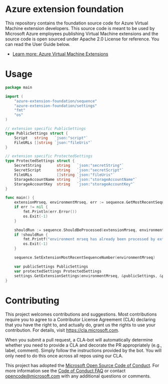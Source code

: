 # Azure extension foundation
This repository contains the foundation source code for Azure Virtual Machine extension developers.
This source code is meant to be used by Microsoft Azure employees publishing Virtual Machine extensions and the source code is open sourced under Apache 2.0 License for reference. You can read the User Guide below.

* [Learn more: Azure Virtual Machine Extensions](https://azure.microsoft.com/en-us/documentation/articles/virtual-machines-extensions-features/)

# Usage

```go
package main

import (
	"azure-extension-foundation/sequence"
	"azure-extension-foundation/settings"
	"fmt"
	"os"
)

// extension specific PublicSettings
type PublicSettings struct {
	Script   string   `json:"script"`
	FileURLs []string `json:"fileUris"`
}

// extension specific ProtectedSettings
type ProtectedSettings struct {
	SecretString       string   `json:"secretString"`
	SecretScript       string   `json:"secretScript"`
	FileURLs           []string `json:"fileUris"`
	StorageAccountName string   `json:"storageAccountName"`
	StorageAccountKey  string   `json:"storageAccountKey"`
}

func main() {
	extensionMrseq, environmentMrseq, err := sequence.GetMostRecentSequenceNumber()
	if err != nil {
		fmt.Println(err.Error())
		os.Exit(-1)
	}

	shouldRun := sequence.ShouldBeProcessed(extensionMrseq, environmentMrseq)
	if !shouldRun {
		fmt.Printf("environment mrseq has already been processed by extension (environment mrseq : %v, extension mrseq : %v)\n", environmentMrseq, extensionMrseq)
		os.Exit(-1)
	}

	sequence.SetExtensionMostRecentSequenceNumber(environmentMrseq)

	var publicSettings PublicSettings
	var protectedSettings ProtectedSettings
	settings.GetExtensionSettings(environmentMrseq, &publicSettings, &protectedSettings)
}
```

# Contributing

This project welcomes contributions and suggestions.  Most contributions require you to agree to a
Contributor License Agreement (CLA) declaring that you have the right to, and actually do, grant us
the rights to use your contribution. For details, visit https://cla.microsoft.com.

When you submit a pull request, a CLA-bot will automatically determine whether you need to provide
a CLA and decorate the PR appropriately (e.g., label, comment). Simply follow the instructions
provided by the bot. You will only need to do this once across all repos using our CLA.

This project has adopted the [Microsoft Open Source Code of Conduct](https://opensource.microsoft.com/codeofconduct/).
For more information see the [Code of Conduct FAQ](https://opensource.microsoft.com/codeofconduct/faq/) or
contact [opencode@microsoft.com](mailto:opencode@microsoft.com) with any additional questions or comments.
